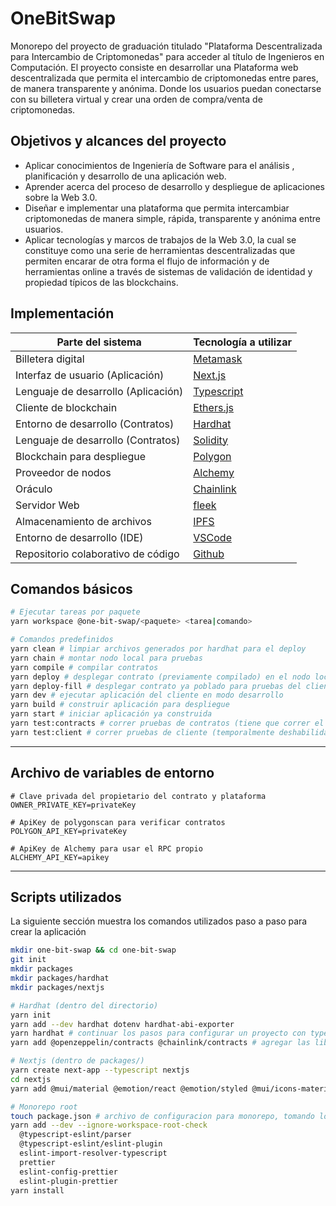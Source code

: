 # OneBitSwap

Monorepo del proyecto de graduación titulado "Plataforma Descentralizada para Intercambio de Criptomonedas" para acceder al título de Ingenieros en Computación. El proyecto consiste en desarrollar una Plataforma web descentralizada que permita el intercambio de criptomonedas entre pares, de manera transparente y anónima. Donde los usuarios puedan conectarse con su billetera virtual y crear una orden de compra/venta de criptomonedas.

## Objetivos y alcances del proyecto

- Aplicar conocimientos de Ingeniería de Software para el análisis , planificación y desarrollo de una aplicación web.
- Aprender acerca del proceso de desarrollo y despliegue de aplicaciones sobre la Web 3.0.
- Diseñar e implementar una plataforma que permita intercambiar criptomonedas de manera simple, rápida, transparente y anónima entre usuarios.
- Aplicar tecnologías y marcos de trabajos de la Web 3.0, la cual se constituye como una serie de herramientas descentralizadas que permiten encarar de otra forma el flujo de información y de herramientas online a través de sistemas de validación de identidad y propiedad típicos de las blockchains.

## Implementación

| Parte del sistema                   | Tecnología a utilizar                                                 |
| ----------------------------------- | --------------------------------------------------------------------- |
| Billetera digital                   | [Metamask](https://docs.metamask.io/guide/)                           |
| Interfaz de usuario (Aplicación)    | [Next.js](https://nextjs.org/docs)                                    |
| Lenguaje de desarrollo (Aplicación) | [Typescript](https://www.typescriptlang.org/docs/handbook/intro.html) |
| Cliente de blockchain               | [Ethers.js](https://docs.ethers.io/v5/)                               |
| Entorno de desarrollo (Contratos)   | [Hardhat](https://hardhat.org/hardhat-runner/docs/getting-started)    |
| Lenguaje de desarrollo (Contratos)  | [Solidity](https://docs.soliditylang.org/en/v0.8.17/)                 |
| Blockchain para despliegue          | [Polygon](https://wiki.polygon.technology/)                           |
| Proveedor de nodos                  | [Alchemy](https://docs.alchemy.com/reference/api-overview)            |
| Oráculo                             | [Chainlink](https://chain.link/)                                      |
| Servidor Web                        | [fleek](https://docs.fleek.co/)                                       |
| Almacenamiento de archivos          | [IPFS](https://ipfs.tech/#install)                                    |
| Entorno de desarrollo (IDE)         | [VSCode](https://code.visualstudio.com/)                              |
| Repositorio colaborativo de código  | [Github](https://github.com/)                                         |

## Comandos básicos

```bash
# Ejecutar tareas por paquete
yarn workspace @one-bit-swap/<paquete> <tarea|comando>

# Comandos predefinidos
yarn clean # limpiar archivos generados por hardhat para el deploy
yarn chain # montar nodo local para pruebas
yarn compile # compilar contratos
yarn deploy # desplegar contrato (previamente compilado) en el nodo local (temporalmente)
yarn deploy-fill # desplegar contrato ya poblado para pruebas del cliente
yarn dev # ejecutar aplicación del cliente en modo desarrollo
yarn build # construir aplicación para despliegue
yarn start # iniciar aplicación ya construida
yarn test:contracts # correr pruebas de contratos (tiene que correr el nodo local de hardhat)
yarn test:client # correr pruebas de cliente (temporalmente deshabilidado)
```

---

## Archivo de variables de entorno

```properties
# Clave privada del propietario del contrato y plataforma
OWNER_PRIVATE_KEY=privateKey

# ApiKey de polygonscan para verificar contratos
POLYGON_API_KEY=privateKey

# ApiKey de Alchemy para usar el RPC propio
ALCHEMY_API_KEY=apikey
```

---

## Scripts utilizados

La siguiente sección muestra los comandos utilizados paso a paso para crear la aplicación

```bash
mkdir one-bit-swap && cd one-bit-swap
git init
mkdir packages
mkdir packages/hardhat
mkdir packages/nextjs

# Hardhat (dentro del directorio)
yarn init
yarn add --dev hardhat dotenv hardhat-abi-exporter
yarn hardhat # continuar los pasos para configurar un proyecto con typescript
yarn add @openzeppelin/contracts @chainlink/contracts # agregar las librerias para tokens ERC20 y oraculos

# Nextjs (dentro de packages/)
yarn create next-app --typescript nextjs
cd nextjs
yarn add @mui/material @emotion/react @emotion/styled @mui/icons-material

# Monorepo root
touch package.json # archivo de configuracion para monorepo, tomando los espacios de trabajo dentro de packages
yarn add --dev --ignore-workspace-root-check
  @typescript-eslint/parser
  @typescript-eslint/eslint-plugin
  eslint-import-resolver-typescript
  prettier
  eslint-config-prettier
  eslint-plugin-prettier
yarn install
```
